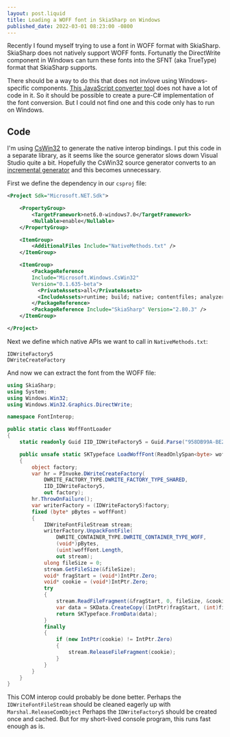 ```yaml
---
layout: post.liquid
title: Loading a WOFF font in SkiaSharp on Windows
published_date: 2022-03-01 08:23:00 -0800
---
```


Recently I found myself trying to use a font in WOFF format with SkiaSharp.
SkiaSharp does not natively support WOFF fonts. Fortunatly the DirectWrite
component in Windows can turn these fonts into the SFNT (aka TrueType) format
that SkiaSharp supports.

There should be a way to do this that does not invlove using Windows-specific
components. [This JavaScript converter tool](https://github.com/odemiral/woff2sfnt-sfnt2woff)
does not have a lot of code in it. So it should be possible to create a pure-C#
implementation of the font conversion. But I could not find one and this code
only has to run on Windows.

## Code

I'm using [CsWin32](https://github.com/microsoft/CsWin32) to generate the native
interop bindings. I put this code in a separate library, as it seems like the
source generator slows down Visual Studio quite a bit. Hopefully the CsWin32
source generator converts to an [incremental generator](https://github.com/dotnet/roslyn/blob/main/docs/features/incremental-generators.md)
and this becomes unnecessary.

First we define the dependency in our `csproj` file:

```xml
<Project Sdk="Microsoft.NET.Sdk">

    <PropertyGroup>
        <TargetFramework>net6.0-windows7.0</TargetFramework>
        <Nullable>enable</Nullable>
    </PropertyGroup>

    <ItemGroup>
        <AdditionalFiles Include="NativeMethods.txt" />
    </ItemGroup>

    <ItemGroup>
        <PackageReference
        Include="Microsoft.Windows.CsWin32"
        Version="0.1.635-beta">
          <PrivateAssets>all</PrivateAssets>
          <IncludeAssets>runtime; build; native; contentfiles; analyzers; buildtransitive</IncludeAssets>
        </PackageReference>
        <PackageReference Include="SkiaSharp" Version="2.80.3" />
    </ItemGroup>

</Project>
```

Next we define which native APIs we want to call in `NativeMethods.txt`:

```
IDWriteFactory5
DWriteCreateFactory
```

And now we can extract the font from the WOFF file:

```c#
using SkiaSharp;
using System;
using Windows.Win32;
using Windows.Win32.Graphics.DirectWrite;

namespace FontInterop;

public static class WoffFontLoader
{
    static readonly Guid IID_IDWriteFactory5 = Guid.Parse("958DB99A-BE2A-4F09-AF7D-65189803D1D3");

    public unsafe static SKTypeface LoadWoffFont(ReadOnlySpan<byte> woffFont)
    {
        object factory;
        var hr = PInvoke.DWriteCreateFactory(
            DWRITE_FACTORY_TYPE.DWRITE_FACTORY_TYPE_SHARED,
            IID_IDWriteFactory5,
            out factory);
        hr.ThrowOnFailure();
        var writerFactory = (IDWriteFactory5)factory;
        fixed (byte* pBytes = woffFont)
        {
            IDWriteFontFileStream stream;
            writerFactory.UnpackFontFile(
                DWRITE_CONTAINER_TYPE.DWRITE_CONTAINER_TYPE_WOFF,
                (void*)pBytes,
                (uint)woffFont.Length,
                out stream);
            ulong fileSize = 0;
            stream.GetFileSize(&fileSize);
            void* fragStart = (void*)IntPtr.Zero;
            void* cookie = (void*)IntPtr.Zero;
            try
            {
                stream.ReadFileFragment(&fragStart, 0, fileSize, &cookie);
                var data = SKData.CreateCopy((IntPtr)fragStart, (int)fileSize);
                return SKTypeface.FromData(data);
            }
            finally
            {
                if (new IntPtr(cookie) != IntPtr.Zero)
                {
                    stream.ReleaseFileFragment(cookie);
                }
            }
        }
    }
}
```

This COM interop could probably be done better.
Perhaps the `IDWriteFontFileStream` should be cleaned eagerly up with `Marshal.ReleaseComObject`
Perhaps the `IDWriteFactory5` should be
created once and cached. But for my short-lived console program, this runs fast
enough as is.
